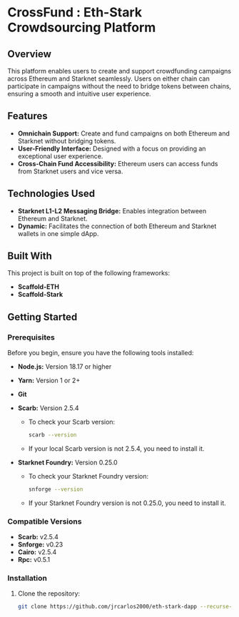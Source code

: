 # CrossFund : Eth-Stark Crowdsourcing Platform

## Overview

This platform enables users to create and support crowdfunding campaigns across Ethereum and Starknet seamlessly. Users on either chain can participate in campaigns without the need to bridge tokens between chains, ensuring a smooth and intuitive user experience.

## Features

- **Omnichain Support:** Create and fund campaigns on both Ethereum and Starknet without bridging tokens.
- **User-Friendly Interface:** Designed with a focus on providing an exceptional user experience.
- **Cross-Chain Fund Accessibility:** Ethereum users can access funds from Starknet users and vice versa.

## Technologies Used

- **Starknet L1-L2 Messaging Bridge:** Enables integration between Ethereum and Starknet.
- **Dynamic:** Facilitates the connection of both Ethereum and Starknet wallets in one simple dApp.

## Built With

This project is built on top of the following frameworks:

- **Scaffold-ETH**
- **Scaffold-Stark**

## Getting Started

### Prerequisites

Before you begin, ensure you have the following tools installed:

- **Node.js:** Version 18.17 or higher
- **Yarn:** Version 1 or 2+
- **Git**
- **Scarb:** Version 2.5.4

  - To check your Scarb version:
    ```sh
    scarb --version
    ```
  - If your local Scarb version is not 2.5.4, you need to install it.

- **Starknet Foundry:** Version 0.25.0
  - To check your Starknet Foundry version:
    ```sh
    snforge --version
    ```
  - If your Starknet Foundry version is not 0.25.0, you need to install it.

### Compatible Versions

- **Scarb:** v2.5.4
- **Snforge:** v0.23
- **Cairo:** v2.5.4
- **Rpc:** v0.5.1

### Installation

1. Clone the repository:
   ```sh
   git clone https://github.com/jrcarlos2000/eth-stark-dapp --recurse-submodules
   ```
